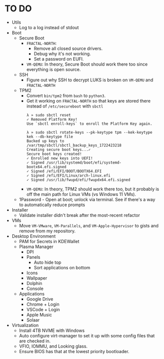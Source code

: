 # TO DO
* Utils
    * Log to a log instead of stdout
* Boot
    * Secure Boot
        * `FRACTAL-NORTH`: 
            * Remove all closed source drivers. 
            * Debug why it's not working.
            * Set a password on EUFI.
        * `VM-QEMU`: In theory, Secure Boot should work there too since everything is open source.
    * SSH
        * Figure out why SSH to decrypt LUKS is broken on `VM-QEMU` and `FRACTAL-NORTH`
    * TPM2
        * Convert `bin/tpm2` from `bash` to `python3`.
        * Get it working on `FRACTAL-NORTH` so that keys are stored there instead of `/etc/secureboot` with `sbctl`
            ```
            λ » sudo sbctl reset
            ✓ Removed Platform Key!
            Use `sbctl enroll-keys` to enroll the Platform Key again.

            λ » sudo sbctl rotate-keys --pk-keytype tpm --kek-keytype kek --db-keytype file
            Backed up keys to /var/tmp/sbctl/sbctl_backup_keys_1722423218
            Creating secure boot keys...✓
            Secure boot keys created!
            ✓ Enrolled new keys into UEFI!
            ✓ Signed /usr/lib/systemd/boot/efi/systemd-bootx64.efi.signed
            ✓ Signed /efi/EFI/BOOT/BOOTX64.EFI
            ✓ Signed /efi/EFI/Linux/arch-linux.efi
            ✓ Signed /usr/lib/fwupd/efi/fwupdx64.efi.signed
            ```
        * `VM-QEMU`: In theory, TPM2 should work there too, but it probably is off the main path for Linux VMs (vs Windows 11 VMs).
    * 1Password - Open at boot; unlock via terminal. See if there's a way to automatically reduce prompts
* Installer
    * Validate installer didn't break after the most-recent refactor
* VMs
    * Move `VM-VMware`, `VM-Parallels`, and `VM-Apple-Hypervisor` to gists and remove from my repository.
* Desktop Environment
    * PAM for Secrets in KDEWallet
    * Plasma Manager
        * DPI
        * Panels
            * Auto hide top
            * Sort applications on bottom
        * Icons
        * Wallpaper
        * Dolphin
        * Console
    * Applications
        * Google Drive
        * Chrome + Login
        * VSCode + Login
        * Apple Music
        * Solaar
* Virtualization
    * Install 4TB NVME with Windows
    * Auto configure virt-manager to set it up with some config files that are checked in.
    * VFIO, IOMMU, and Looking glass.
    * Ensure BIOS has that at the lowest priority bootloader.